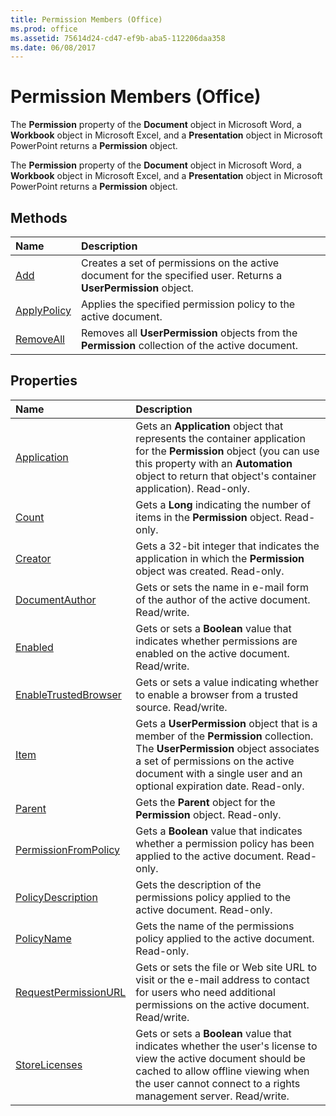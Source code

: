 ```yaml
---
title: Permission Members (Office)
ms.prod: office
ms.assetid: 75614d24-cd47-ef9b-aba5-112206daa358
ms.date: 06/08/2017
---
```



# Permission Members (Office)
The  **Permission** property of the **Document** object in Microsoft Word, a **Workbook** object in Microsoft Excel, and a **Presentation** object in Microsoft PowerPoint returns a **Permission** object.

The  **Permission** property of the **Document** object in Microsoft Word, a **Workbook** object in Microsoft Excel, and a **Presentation** object in Microsoft PowerPoint returns a **Permission** object.


## Methods



|**Name**|**Description**|
|:-----|:-----|
|[Add](permission-add-method-office.md)|Creates a set of permissions on the active document for the specified user. Returns a  **UserPermission** object.|
|[ApplyPolicy](permission-applypolicy-method-office.md)|Applies the specified permission policy to the active document.|
|[RemoveAll](permission-removeall-method-office.md)|Removes all  **UserPermission** objects from the **Permission** collection of the active document.|

## Properties



|**Name**|**Description**|
|:-----|:-----|
|[Application](permission-application-property-office.md)|Gets an  **Application** object that represents the container application for the **Permission** object (you can use this property with an **Automation** object to return that object's container application). Read-only.|
|[Count](permission-count-property-office.md)|Gets a  **Long** indicating the number of items in the **Permission** object. Read-only.|
|[Creator](permission-creator-property-office.md)|Gets a 32-bit integer that indicates the application in which the  **Permission** object was created. Read-only.|
|[DocumentAuthor](permission-documentauthor-property-office.md)|Gets or sets the name in e-mail form of the author of the active document. Read/write.|
|[Enabled](permission-enabled-property-office.md)|Gets or sets a  **Boolean** value that indicates whether permissions are enabled on the active document. Read/write.|
|[EnableTrustedBrowser](permission-enabletrustedbrowser-property-office.md)|Gets or sets a value indicating whether to enable a browser from a trusted source. Read/write.|
|[Item](permission-item-property-office.md)|Gets a  **UserPermission** object that is a member of the **Permission** collection. The **UserPermission** object associates a set of permissions on the active document with a single user and an optional expiration date. Read-only.|
|[Parent](permission-parent-property-office.md)|Gets the  **Parent** object for the **Permission** object. Read-only.|
|[PermissionFromPolicy](permission-permissionfrompolicy-property-office.md)|Gets a  **Boolean** value that indicates whether a permission policy has been applied to the active document. Read-only.|
|[PolicyDescription](permission-policydescription-property-office.md)|Gets the description of the permissions policy applied to the active document. Read-only.|
|[PolicyName](permission-policyname-property-office.md)|Gets the name of the permissions policy applied to the active document. Read-only.|
|[RequestPermissionURL](permission-requestpermissionurl-property-office.md)|Gets or sets the file or Web site URL to visit or the e-mail address to contact for users who need additional permissions on the active document. Read/write.|
|[StoreLicenses](permission-storelicenses-property-office.md)|Gets or sets a  **Boolean** value that indicates whether the user's license to view the active document should be cached to allow offline viewing when the user cannot connect to a rights management server. Read/write.|

